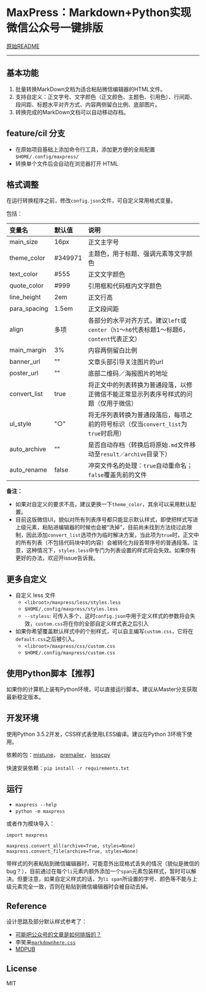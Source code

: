 # MaxPress：Markdown+Python实现微信公众号一键排版

[原始README](https://github.com/insula1701/maxpress/blob/master/README.md)

-------------

## 基本功能

1. 批量转换MarkDown文档为适合粘贴微信编辑器的HTML文件。
2. 支持自定义：正文字号、文字颜色（正文颜色、主题色、引用色）、行间距、段间距、标题水平对齐方式、内容两侧留白比例、底部图片。
3. 转换完成的MarkDown文档可以自动移动存档。

## feature/cil 分支

* 在原始项目基础上添加命令行工具，添加更方便的全局配置`$HOME/.config/maxpress/`
* 转换单个文件后会自动在浏览器打开 HTML

## 格式调整

在运行转换程序之前，修改`config.json`文件，可自定义常用格式变量。

包括：

| 变量名 | 默认值 | 说明 |
| :----- | :----- | :---- |
|main_size     |16px   |正文主字号|
|theme_color   |#349971|主题色，用于标题、强调元素等文字颜色|
|text_color    |#555   |正文文字颜色|
|quote_color   |#999   |引用框和代码框内文字颜色|
|line_height   |2em    |正文行高|
|para_spacing  |1.5em  |正文段间距|
|align         |多项    |各部分的水平对齐方式，建议`left`或`center`（`h1`～`h6`代表标题1～标题6，`content`代表正文）|
|main_margin   |3%     |内容两侧留白比例|
|banner_url    |""     |文章头部引导关注图片的url|
|poster_url    |""     |底部二维码／海报图片的地址|
|convert_list  |true   |将正文中的列表转换为普通段落，以修正微信不能正常显示列表序号样式的问题（仅用于微信）|
|ul_style      |"○"    |将无序列表转换为普通段落后，每项之前的符号标识（仅当`convert_list`为`true`时启用）|
|auto_archive  |""     |是否自动存档（转换后将原始`.md`文件移动至`result／archive`目录下）|
|auto_rename   |false  |冲突文件名的处理：`true`自动重命名；`false`覆盖先前的文件|


**备注：**

- 如果对自定义的要求不高，建议更换一下`theme_color`，其余可以采用默认配置。
- 目前这版微信UI，貌似对所有列表序号都只能显示默认样式，即使把样式写进上级元素，粘贴进编辑器的时候也会被“洗掉”，目前尚未找到方法绕过此限制，因此添加`convert_list`选项作为临时解决方案，当此项为`true`时，正文中的所有列表（不包括代码块中的内容）会被转化为段首带序号的普通段落。注意，这种情况下，`styles.less`中专门为列表设置的样式将会失效。如果你有更好的办法，欢迎开issue告诉我。


## 更多自定义

* 自定义 less 文件
  * `<libroot>/maxpress/less/styles.less`
  * `$HOME/.config/maxpress/styles.less`
  * `--styless`: 可传入多个，这时`config.json`中用于定义样式的参数将会失效，`custom.css`将在你的全部自定义样式表之后引入
* 如果你希望覆盖默认样式中的个别样式，可以自主编写`custom.css`，它将在`default.css`之后被引入。
  * `<libroot>/maxpress/css/custom.css`
  * `$HOME/.config/maxpress/custom.css`


## 使用Python脚本【推荐】

如果你的计算机上装有Python环境，可以直接运行脚本。建议从Master分支获取最新稳定版本。

## 开发环境

使用Python 3.5.2开发，CSS样式表使用LESS编译。建议在Python 3环境下使用。

依赖的包：[mistune](https://github.com/lepture/mistune)，
[premailer](https://github.com/peterbe/premailer)，
[lesscpy](https://github.com/lesscpy/lesscpy)

快速安装依赖：`pip install -r requirements.txt`

## 运行

* `maxpress --help`
* `python -m maxpress`

或者作为模块导入：

```
import maxpress

maxpress.convert_all(archive=True, styles=None)
maxpress.convert_file(archive=True, styles=None)
```

带样式的列表粘贴到微信编辑器时，可能意外出现格式丢失的情况（貌似是微信的bug？），目前通过在每个`li`元素内额外添加一个`span`元素包装样式，暂时可以解决。但要注意，如果自定义样式的话，为`li span`所设置的字号、颜色等不能与上级元素完全一致，否则在粘贴到微信编辑器时会被自动去掉。

## Reference

设计思路及部分默认样式参考了：
 - [可能吧公众号的文章是如何排版的？](https://kenengba.com/post/3507.html)
 - 李笑来[`markdownhere.css`](https://gist.github.com/xiaolai/aa190255b7dde302d10208ae247fc9f2)
 - [MDPUB](http://md.codingpy.com/)

## License

MIT
